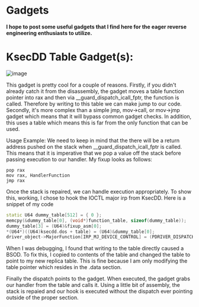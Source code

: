 # Gadgets
**I hope to post some useful gadgets that I find here for the eager reverse engineering enthusiasts to utilize.**

# KsecDD Table Gadget(s):
![image](https://user-images.githubusercontent.com/88007716/231932451-3cb2db3a-5826-4ca1-b219-3634fe899e2a.png)

This gadget is pretty cool for a couple of reasons. Firstly, if you didn't already catch it from the disassembly, the gadget moves a table function pointer into rax and then via __guard_dispatch_icall_fptr, the function is called. Therefore by writing to this table we can make jump to our code. Secondly, it's more complex than a simple jmp, mov->call, or mov->jmp gadget which means that it will bypass common gadget checks. In addition, this uses a table which means this is far from the only function that can be used.

Usage Example:
We need to keep in mind that the there will be a return address pushed on the stack when __guard_dispatch_icall_fptr is called. This means that it is imperative that we pop a value off the stack before passing execution to our handler. My fixup looks as follows:
```
pop rax
mov rax, HandlerFunction
jmp rax
```
Once the stack is repaired, we can handle execution appropriately. To show this, working, I chose to hook the IOCTL major irp from KsecDD. Here is a snippet of my code 
```cpp
static U64 dummy_table[512] = { 0 };
memcpy(&dummy_table[0], (void*)function_table, sizeof(dummy_table));
dummy_table[3] = (U64)&fixup_asm[0];
*(U64*)((U64)ksecdd.dos + table) = (U64)&dummy_table[0];
driver_object->MajorFunction[IRP_MJ_DEVICE_CONTROL] = (PDRIVER_DISPATCH)(ksecdd + gadget);
```
When I was debugging, I found that writing to the table directly caused a BSOD. To fix this, I copied to contents of the table and changed the table to point to my new replica table. This is fine because I am only modifying the table pointer which resides in the .data section.

Finally the dispatch points to the gadget. When executed, the gadget grabs our handler from the table and calls it. Using a little bit of assembly, the stack is repaied and our hook is executed without the dispatch ever pointing outside of the proper section.

